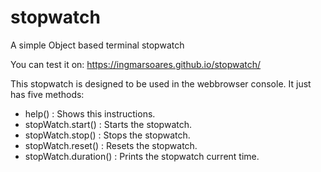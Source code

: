 # stopwatch

A simple Object based terminal stopwatch

You can test it on: https://ingmarsoares.github.io/stopwatch/

This stopwatch is designed to be used in the webbrowser console.
It just has five methods:

 - help() : Shows this instructions.
 - stopWatch.start()  : Starts the stopwatch.
 - stopWatch.stop()  : Stops the stopwatch.
 - stopWatch.reset()  : Resets the stopwatch.
 - stopWatch.duration()  : Prints the stopwatch current time.
